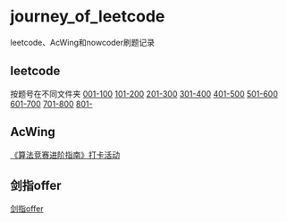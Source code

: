 # journey_of_leetcode
leetcode、AcWing和nowcoder刷题记录

## leetcode
按题号在不同文件夹
[001-100](https://github.com/PemLer/Journey_of_leetcode/tree/master/leetcode/001-100)
[101-200](https://github.com/PemLer/Journey_of_leetcode/tree/master/leetcode/101-200)
[201-300](https://github.com/PemLer/Journey_of_leetcode/tree/master/leetcode/201-300)
[301-400](https://github.com/PemLer/Journey_of_leetcode/tree/master/leetcode/301-400)
[401-500](https://github.com/PemLer/Journey_of_leetcode/tree/master/leetcode/401-500)
[501-600](https://github.com/PemLer/Journey_of_leetcode/tree/master/leetcode/501-600)
[601-700](https://github.com/PemLer/Journey_of_leetcode/tree/master/leetcode/601-700)
[701-800](https://github.com/PemLer/Journey_of_leetcode/tree/master/leetcode/701-800)
[801-](https://github.com/PemLer/Journey_of_leetcode/tree/master/leetcode/801-)

## AcWing
[《算法竞赛进阶指南》打卡活动](https://github.com/PemLer/Journey_of_leetcode/tree/master/AcWing/%E3%80%8A%E7%AE%97%E6%B3%95%E7%AB%9E%E8%B5%9B%E8%BF%9B%E9%98%B6%E6%8C%87%E5%8D%97%E3%80%8B%E6%89%93%E5%8D%A1%E6%B4%BB%E5%8A%A8)

## 剑指offer
[剑指offer](https://github.com/PemLer/Journey_of_leetcode/tree/master/nowcoder)
